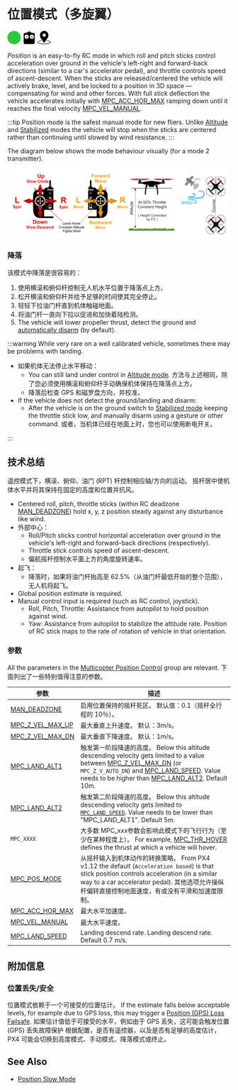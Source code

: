 # 位置模式（多旋翼）

<img src="../../assets/site/difficulty_easy.png" title="Easy to fly" width="30px" />&nbsp;<img src="../../assets/site/remote_control.svg" title="Manual/Remote control required" width="30px" />&nbsp;<img src="../../assets/site/position_fixed.svg" title="Position fix required (e.g. GPS)" width="30px" />

_Position_ is an easy-to-fly RC mode in which roll and pitch sticks control acceleration over ground in the vehicle's left-right and forward-back directions (similar to a car's accelerator pedal), and throttle controls speed of ascent-descent.
When the sticks are released/centered the vehicle will actively brake, level, and be locked to a position in 3D space — compensating for wind and other forces.
With full stick deflection the vehicle accelerates initially with [MPC_ACC_HOR_MAX](#MPC_ACC_HOR_MAX) ramping down until it reaches the final velocity [MPC_VEL_MANUAL](#MPC_VEL_MANUAL).

:::tip
Position mode is the safest manual mode for new fliers.
Unlike [Altitude](../flight_modes_mc/altitude.md) and [Stabilized](../flight_modes_mc/manual_stabilized.md) modes the vehicle will stop when the sticks are centered rather than continuing until slowed by wind resistance.
:::

The diagram below shows the mode behaviour visually (for a mode 2 transmitter).

![MC Position Mode](../../assets/flight_modes/position_mc.png)

### 降落

该模式中降落是很容易的：

1. 使用横滚和俯仰杆控制无人机水平位置于降落点上方。
2. 松开横滚和俯仰杆并给予足够的时间使其完全停止。
3. 轻轻下拉油门杆直到机体触碰地面。
4. 将油门杆一直向下拉以促进和加快着陆检测。
5. The vehicle will lower propeller thrust, detect the ground and [automatically disarm](../advanced_config/prearm_arm_disarm.md#auto-disarming) (by default).

:::warning
While very rare on a well calibrated vehicle, sometimes there may be problems with landing.

- 如果机体无法停止水平移动：
  - You can still land under control in [Altitude mode](../flight_modes_mc/altitude.md).
    方法与上述相同，除了您必须使用横滚和俯仰杆手动确保机体保持在降落点上方。
  - 降落后检查 GPS 和磁罗盘方向，并校准。
- If the vehicle does not detect the ground/landing and disarm:
  - After the vehicle is on the ground switch to [Stabilized mode](../flight_modes_mc/manual_stabilized.md) keeping the throttle stick low, and manually disarm using a gesture or other command.
    或者，当机体已经在地面上时，您也可以使用断电开关。

:::

## 技术总结

遥控模式下，横滚、俯仰、油门 (RPT) 杆控制相应轴/方向的运动。
摇杆居中使机体水平并将其保持在固定的高度和位置并抗风。

- Centered roll, pitch, throttle sticks (within RC deadzone [MAN_DEADZONE](#MAN_DEADZONE)) hold x, y, z position steady against any disturbance like wind.
- 外部中心：
  - Roll/Pitch sticks control horizontal acceleration over ground in the vehicle's left-right and forward-back directions (respectively).
  - Throttle stick controls speed of ascent-descent.
  - 偏航摇杆控制水平面上方的角度旋转速率。
- 起飞：
  - 降落时，如果将油门杆抬高至 62.5%（从油门杆最低开始的整个范围），无人机将起飞。
- Global position estimate is required.
- Manual control input is required (such as RC control, joystick).
  - Roll, Pitch, Throttle: Assistance from autopilot to hold position against wind.
  - Yaw: Assistance from autopilot to stabilize the attitude rate.
    Position of RC stick maps to the rate of rotation of vehicle in that orientation.

### 参数

All the parameters in the [Multicopter Position Control](../advanced_config/parameter_reference.md#multicopter-position-control) group are relevant. 下面列出了一些特别值得注意的参数。

| 参数                                                                                                                                                                                              | 描述                                                                                                                                                                                                                                                                                                                                                                                                                                                                                                              |
| ----------------------------------------------------------------------------------------------------------------------------------------------------------------------------------------------- | --------------------------------------------------------------------------------------------------------------------------------------------------------------------------------------------------------------------------------------------------------------------------------------------------------------------------------------------------------------------------------------------------------------------------------------------------------------------------------------------------------------- |
| <a id="MAN_DEADZONE"></a>[MAN_DEADZONE](../advanced_config/parameter_reference.md#MAN_DEADZONE)                                                                            | 启用位置保持的摇杆死区。 默认值：0.1（摇杆全行程的 10％）。                                                                                                                                                                                                                                                                                                                                                                                                                                                               |
| <a id="MPC_Z_VEL_MAX_UP"></a>[MPC_Z_VEL_MAX_UP](../advanced_config/parameter_reference.md#MPC_Z_VEL_MAX_UP) | 最大垂直上升速度。 默认：3m/s。                                                                                                                                                                                                                                                                                                                                                                                                                                                                                              |
| <a id="MPC_Z_VEL_MAX_DN"></a>[MPC_Z_VEL_MAX_DN](../advanced_config/parameter_reference.md#MPC_Z_VEL_MAX_DN) | 最大垂直下降速度。 默认：1m/s。                                                                                                                                                                                                                                                                                                                                                                                                                                                                                              |
| <a id="MPC_LAND_ALT1"></a>[MPC_LAND_ALT1](../advanced_config/parameter_reference.md#MPC_LAND_ALT1)                                                    | 触发第一阶段降速的高度。 Below this altitude descending velocity gets limited to a value between [MPC_Z_VEL_MAX_DN](#MPC_Z_VEL_MAX_DN) (or `MPC_Z_V_AUTO_DN`) and [MPC_LAND_SPEED](#MPC_LAND_SPEED). Value needs to be higher than [MPC_LAND_ALT2](#MPC_LAND_ALT2). Default 10m. |
| <a id="MPC_LAND_ALT2"></a>[MPC_LAND_ALT2](../advanced_config/parameter_reference.md#MPC_LAND_ALT2)                                                    | 触发第二阶段降速的高度。 Below this altitude descending velocity gets limited to [`MPC_LAND_SPEED`](#MPC_LAND_SPEED). Value needs to be lower than "MPC_LAND_ALT1". Default 5m.                                                                                                                                                                                                                                                   |
| <a id="MPC_xxx"></a>`MPC_XXXX`                                                                                                                                                                  | 大多数 MPC_xxx参数会影响此模式下的飞行行为（至少在某种程度上）。 For example, [MPC_THR_HOVER](../advanced_config/parameter_reference.md#MPC_THR_HOVER) defines the thrust at which a vehicle will hover.                                                                                                                                                                                                                                                     |
| <a id="MPC_POS_MODE"></a>[MPC_POS_MODE](../advanced_config/parameter_reference.md#MPC_POS_MODE)                                                       | 从摇杆输入到机体动作的转换策略。 From PX4 v1.12 the default (`Acceleration based`) is that stick position controls acceleration (in a similar way to a car accelerator pedal). 其他选项允许操纵杆偏转直接控制地面速度，有或没有平滑和加速度限制。                                                                                                                                                                                                                                          |
| <a id="MPC_ACC_HOR_MAX"></a>[MPC_ACC_HOR_MAX](../advanced_config/parameter_reference.md#MPC_ACC_HOR_MAX)                         | 最大水平加速度。                                                                                                                                                                                                                                                                                                                                                                                                                                                                                                        |
| <a id="MPC_VEL_MANUAL"></a>[MPC_VEL_MANUAL](../advanced_config/parameter_reference.md#MPC_VEL_MANUAL)                                                 | 最大水平速度。                                                                                                                                                                                                                                                                                                                                                                                                                                                                                                         |
| <a id="MPC_LAND_SPEED"></a>[MPC_LAND_SPEED](../advanced_config/parameter_reference.md#MPC_LAND_SPEED)                                                 | Landing descend rate. Landing descend rate. Default 0.7 m/s.                                                                                                                                                                                                                                                                                                                                                                                    |

## 附加信息

### 位置丢失/安全

位置模式依赖于一个可接受的位置估计。
If the estimate falls below acceptable levels, for example due to GPS loss, this may trigger a [Position (GPS) Loss Failsafe](../config/safety.md#position-gnss-loss-failsafe).
如果估计值低于可接受的水平，例如由于 GPS 丢失，这可能会触发位置 (GPS) 丢失故障保护 根据配置，是否有遥控器，以及是否有足够的高度估计，PX4 可能会切换到高度模式、手动模式、降落模式或终止。

## See Also

- [Position Slow Mode](../flight_modes_mc/position_slow.md)
